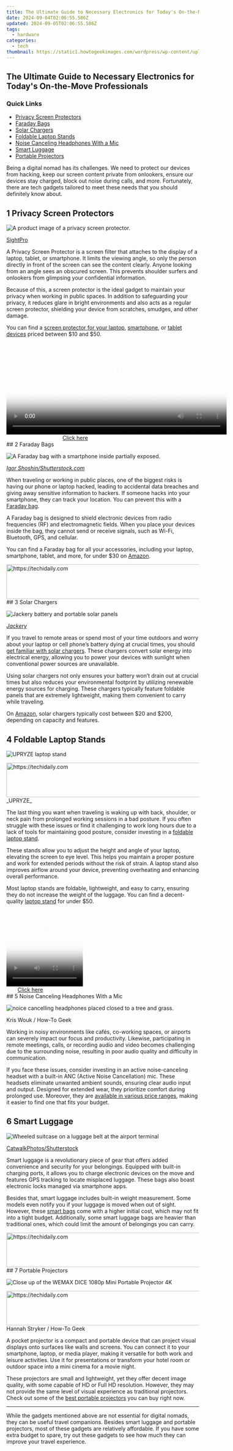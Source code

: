 ```yaml
---
title: The Ultimate Guide to Necessary Electronics for Today's On-the-Move Professionals
date: 2024-09-04T02:06:55.586Z
updated: 2024-09-05T02:06:55.586Z
tags:
  - hardware
categories:
  - tech
thumbnail: https://static1.howtogeekimages.com/wordpress/wp-content/uploads/2024/06/some-gadgets-on-a-green-background.jpg
---
```


## The Ultimate Guide to Necessary Electronics for Today's On-the-Move Professionals

### Quick Links

* [Privacy Screen Protectors](https://android-frp.techidaily.com/how-to-bypass-google-frp-lock-from-oppo-a78-devices-by-drfone-android/)
* [Faraday Bags](https://extra-lessons.techidaily.com/updated-chorus-to-beginnings-10-musical-journeys-for-podcast-intros/)
* [Solar Chargers](https://youtube-clips.techidaily.com/15-youtube-financial-experts-you-can-trust-for-2024/)
* [Foldable Laptop Stands](https://extra-lessons.techidaily.com/updated-best-academy-for-storytellers-top-8-recommendations/)
* [Noise Canceling Headphones With a Mic](https://ai-driven-video-production.techidaily.com/new-final-cut-pro-x-image-editing-cropping-made-easy/)
* [Smart Luggage](https://extra-lessons.techidaily.com/bringing-virtuality-closer-a-tale-of-two-cardboards-and-gear-vrs/)
* [Portable Projectors](https://extra-support.techidaily.com/updated-pro-3-camera-insight-mastering-video-on-the-go-with-ion/)

 Being a digital nomad has its challenges. We need to protect our devices from hacking, keep our screen content private from onlookers, ensure our devices stay charged, block out noise during calls, and more. Fortunately, there are tech gadgets tailored to meet these needs that you should definitely know about.

## 1  Privacy Screen Protectors 

![A product image of a privacy screen protector.](https://static1.howtogeekimages.com/wordpress/wp-content/uploads/2024/06/a-product-image-of-a-privacy-screen-protector.png) 

[SightPro](https://www.sightpro.com/products/sightpro-14-1-inch-4-3-privacy-screen-filter-for-laptops)

 A Privacy Screen Protector is a screen filter that attaches to the display of a laptop, tablet, or smartphone. It limits the viewing angle, so only the person directly in front of the screen can see the content clearly. Anyone looking from an angle sees an obscured screen. This prevents shoulder surfers and onlookers from glimpsing your confidential information.

 Because of this, a screen protector is the ideal gadget to maintain your privacy when working in public spaces. In addition to safeguarding your privacy, it reduces glare in bright environments and also acts as a regular screen protector, shielding your device from scratches, smudges, and other damage.

 You can find a [screen protector for your laptop,](https://www.amazon.com/SightPro-14-Inch-Anti-Glare-Protector/dp/B07LCXKFGV?tag=hotoge-20&ascsubtag=UUhtgUeUpU2003751&asc%5Frefurl=https%3A%2F%2Fwww.howtogeek.com%2Fgadgets-every-digital-nomad-should-know-about%2F&asc%5Fcampaign=Evergreen) [smartphone](https://www.amazon.com/UltraGlass-14-Pro-Max-Protector/dp/B0CTCB7K3P?tag=hotoge-20&ascsubtag=UUhtgUeUpU2003751&asc%5Frefurl=https%3A%2F%2Fwww.howtogeek.com%2Fgadgets-every-digital-nomad-should-know-about%2F&asc%5Fcampaign=Evergreen), or [tablet devices](https://www.amazon.com/ProCase-Privacy-Protector-Anti-Spy-Tempered/dp/B09H6S5LDG?tag=hotoge-20&ascsubtag=UUhtgUeUpU2003751&asc%5Frefurl=https%3A%2F%2Fwww.howtogeek.com%2Fgadgets-every-digital-nomad-should-know-about%2F&asc%5Fcampaign=Evergreen) priced between $10 and $50.

<!-- affiliate ads begin -->
<span id="1983545">
					<video width="576" height="240" style="cursor:pointer"
           poster="//a.impactradius-go.com/display-clicktoplayimage/1983545.png"
           onclick="if(!this.playClicked){this.play();this.setAttribute('controls',true);this.playClicked=true;}">
	   <source src="//a.impactradius-go.com/display-ad/22993-1983545">
	   <img src="//a.impactradius-go.com/display-clicktoplayimage/1983545.png" style="border: none; height: 100%; width: 100%; object-fit: contain">
	</video>
	<div style="width:360px;text-align:center"><a href="javascript:window.open(decodeURIComponent('https%3A%2F%2Fhomestyler.sjv.io%2Fc%2F5597632%2F1983545%2F22993'), '_blank');void(0);">Click here</a></div>
</span>
<img height="0" width="0" src="https://imp.pxf.io/i/5597632/1983545/22993" style="position:absolute;visibility:hidden;" border="0" />
<!-- affiliate ads end -->
## 2  Faraday Bags 

![A Faraday bag with a smartphone inside partially exposed.](https://static1.howtogeekimages.com/wordpress/wp-content/uploads/2022/03/faraday-bag-phone.jpg) 

_[Igor Shoshin/Shutterstock.com](https://www.shutterstock.com/image-photo/phone-case-signal-blocking-faraday-bag-1910777167)_

 When traveling or working in public places, one of the biggest risks is having our phone or laptop hacked, leading to accidental data breaches and giving away sensitive information to hackers. If someone hacks into your smartphone, they can track your location. You can prevent this with a [Faraday bag](https://extra-approaches.techidaily.com/snapshot-stability-mastering-motion-for-2024/).

 A Faraday bag is designed to shield electronic devices from radio frequencies (RF) and electromagnetic fields. When you place your devices inside the bag, they cannot send or receive signals, such as Wi-Fi, Bluetooth, GPS, and cellular.

 You can find a Faraday bag for all your accessories, including your laptop, smartphone, tablet, and more, for under $30 on [Amazon](https://www.amazon.com/Hodufy-Protector-Waterproof-Fireproof-Electronics/dp/B0CNYYMFNM?tag=hotoge-20&ascsubtag=UUhtgUeUpU2003751&asc%5Frefurl=https%3A%2F%2Fwww.howtogeek.com%2Fgadgets-every-digital-nomad-should-know-about%2F&asc%5Fcampaign=Evergreen).

<!-- affiliate ads begin -->
<a href="https://appsumo.8odi.net/c/5597632/2043594/7443" target="_top" id="2043594">
  <img src="//a.impactradius-go.com/display-ad/7443-2043594" border="0" alt="https://techidaily.com" width="728" height="90"/>
</a>
<img height="0" width="0" src="https://appsumo.8odi.net/i/5597632/2043594/7443" style="position:absolute;visibility:hidden;" border="0" />
<!-- affiliate ads end -->
## 3  Solar Chargers 

![Jackery battery and portable solar panels](https://static1.howtogeekimages.com/wordpress/wp-content/uploads/2022/08/a215322b.jpg) 

_[Jackery](https://www.jackery.com/products/solarsaga-100w-solar-panel)_

 If you travel to remote areas or spend most of your time outdoors and worry about your laptop or cell phone’s battery dying at crucial times, you should [get familiar with solar chargers](https://some-knowledge.techidaily.com/2024-approved-innovative-approaches-for-mosaic-photography/). These chargers convert solar energy into electrical energy, allowing you to power your devices with sunlight when conventional power sources are unavailable.

 Using solar chargers not only ensures your battery won’t drain out at crucial times but also reduces your environmental footprint by utilizing renewable energy sources for charging. These chargers typically feature foldable panels that are extremely lightweight, making them convenient to carry while traveling.

 On [Amazon](https://www.amazon.com/FlexSolar-Portable-Waterproof-Foldable-Compatible/dp/B09H6GGK55?tag=hotoge-20&ascsubtag=UUhtgUeUpU2003751&asc%5Frefurl=https%3A%2F%2Fwww.howtogeek.com%2Fgadgets-every-digital-nomad-should-know-about%2F&asc%5Fcampaign=Evergreen), solar chargers typically cost between $20 and $200, depending on capacity and features.

## 4  Foldable Laptop Stands 

![UPRYZE laptop stand](https://static1.howtogeekimages.com/wordpress/wp-content/uploads/2022/09/upryze_stand.jpg) 

<!-- affiliate ads begin -->
<a href="https://appsumo.8odi.net/c/5597632/2100530/7443" target="_top" id="2100530">
  <img src="//a.impactradius-go.com/display-ad/7443-2100530" border="0" alt="https://techidaily.com" width="728" height="90"/>
</a>
<img height="0" width="0" src="https://appsumo.8odi.net/i/5597632/2100530/7443" style="position:absolute;visibility:hidden;" border="0" />
<!-- affiliate ads end -->
_UPRYZE_

 The last thing you want when traveling is waking up with back, shoulder, or neck pain from prolonged working sessions in a bad posture. If you often struggle with these issues or find it challenging to work long hours due to a lack of tools for maintaining good posture, consider investing in a [foldable laptop stand](https://screen-activity-recording.techidaily.com/bandicam-or-camtasia-best-recording-and-editing-software-for-2024/).

 These stands allow you to adjust the height and angle of your laptop, elevating the screen to eye level. This helps you maintain a proper posture and work for extended periods without the risk of strain. A laptop stand also improves airflow around your device, preventing overheating and enhancing overall performance.

 Most laptop stands are foldable, lightweight, and easy to carry, ensuring they do not increase the weight of the luggage. You can find a decent-quality [laptop stand](https://www.amazon.com/Ergonomic-Adjustable-computer-Portable-MacBook/dp/B08G3YGDJ1?tag=hotoge-20&ascsubtag=UUhtgUeUpU2003751&asc%5Frefurl=https%3A%2F%2Fwww.howtogeek.com%2Fgadgets-every-digital-nomad-should-know-about%2F&asc%5Fcampaign=Evergreen) for under $50.

<!-- affiliate ads begin -->
<span id="1304648">
					<video width="200" height="200" style="cursor:pointer"
           poster="//a.impactradius-go.com/display-clicktoplayimage/1304648.png"
           onclick="if(!this.playClicked){this.play();this.setAttribute('controls',true);this.playClicked=true;}">
	   <source src="//a.impactradius-go.com/display-ad/15852-1304648">
	   <img src="//a.impactradius-go.com/display-clicktoplayimage/1304648.png" style="border: none; height: 100%; width: 100%; object-fit: contain">
	</video>
	<div style="width:125px;text-align:center"><a href="javascript:window.open(decodeURIComponent('https%3A%2F%2Fthefitville.pxf.io%2Fc%2F5597632%2F1304648%2F15852'), '_blank');void(0);">Click here</a></div>
</span>
<img height="0" width="0" src="https://imp.pxf.io/i/5597632/1304648/15852" style="position:absolute;visibility:hidden;" border="0" />
<!-- affiliate ads end -->
## 5  Noise Canceling Headphones With a Mic 

![noice cancelling headphones placed closed to a tree and grass.](https://static1.howtogeekimages.com/wordpress/wp-content/uploads/2023/04/52517324205_343b5e837d_o.jpg) 

Kris Wouk / How-To Geek

 Working in noisy environments like cafés, co-working spaces, or airports can severely impact our focus and productivity. Likewise, participating in remote meetings, calls, or recording audio and video becomes challenging due to the surrounding noise, resulting in poor audio quality and difficulty in communication.

 If you face these issues, consider investing in an active noise-canceling headset with a built-in ANC (Active Noise Cancellation) mic. These headsets eliminate unwanted ambient sounds, ensuring clear audio input and output. Designed for extended wear, they prioritize comfort during prolonged use. Moreover, they are [available in various price ranges](https://unlock-android.techidaily.com/in-2024-how-to-reset-a-itel-a60-phone-that-is-locked-by-drfone-android/), making it easier to find one that fits your budget.

## 6  Smart Luggage 

![Wheeled suitcase on a luggage belt at the airport terminal](https://static1.howtogeekimages.com/wordpress/wp-content/uploads/2019/02/luggage.jpg) 

[CatwalkPhotos/Shutterstock](https://www.shutterstock.com/image-photo/wheeled-suitcase-on-luggage-belt-airport-617697416)

 Smart luggage is a revolutionary piece of gear that offers added convenience and security for your belongings. Equipped with built-in charging ports, it allows you to charge electronic devices on the move and features GPS tracking to locate misplaced luggage. These bags also boast electronic locks managed via smartphone apps.

 Besides that, smart luggage includes built-in weight measurement. Some models even notify you if your luggage is moved when out of sight. However, these [smart bags](https://www.amazon.com/TPRC-Luggage-Durable-Constructed-Millions/dp/B0762VC1XB?tag=hotoge-20&ascsubtag=UUhtgUeUpU2003751&asc%5Frefurl=https%3A%2F%2Fwww.howtogeek.com%2Fgadgets-every-digital-nomad-should-know-about%2F&asc%5Fcampaign=Evergreen) come with a higher initial cost, which may not fit into a tight budget. Additionally, some smart luggage bags are heavier than traditional ones, which could limit the amount of belongings you can carry.

<!-- affiliate ads begin -->
<a href="https://aligracehair.sjv.io/c/5597632/1997635/19272" target="_top" id="1997635">
  <img src="//a.impactradius-go.com/display-ad/19272-1997635" border="0" alt="https://techidaily.com" width="728" height="90"/>
</a>
<img height="0" width="0" src="https://aligracehair.sjv.io/i/5597632/1997635/19272" style="position:absolute;visibility:hidden;" border="0" />
<!-- affiliate ads end -->
## 7  Portable Projectors 

![Close up of the WEMAX DICE 1080p Mini Portable Projector 4K](https://static1.howtogeekimages.com/wordpress/wp-content/uploads/2023/04/52708705031_dd8a54f53f_o.jpg) 

<!-- affiliate ads begin -->
<a href="https://appsumo.8odi.net/c/5597632/2130875/7443" target="_top" id="2130875">
  <img src="//a.impactradius-go.com/display-ad/7443-2130875" border="0" alt="https://techidaily.com" width="728" height="90"/>
</a>
<img height="0" width="0" src="https://appsumo.8odi.net/i/5597632/2130875/7443" style="position:absolute;visibility:hidden;" border="0" />
<!-- affiliate ads end -->
Hannah Stryker / How-To Geek

 A pocket projector is a compact and portable device that can project visual displays onto surfaces like walls and screens. You can connect it to your smartphone, laptop, or media player, making it versatile for both work and leisure activities. Use it for presentations or transform your hotel room or outdoor space into a mini cinema for a movie night.

 These projectors are small and lightweight, yet they offer decent image quality, with some capable of HD or Full HD resolution. However, they may not provide the same level of visual experience as traditional projectors. Check out some of the [best portable projectors](https://twitter-videos.techidaily.com/new-a-tweet-to-snap-showcase-video-posting-techniques-for-2024/) you can buy right now.

---

 While the gadgets mentioned above are not essential for digital nomads, they can be useful travel companions. Besides smart luggage and portable projectors, most of these gadgets are relatively affordable. If you have some extra budget to spare, try out these gadgets to see how much they can improve your travel experience.

<ins class="adsbygoogle"
     style="display:block"
     data-ad-format="autorelaxed"
     data-ad-client="ca-pub-7571918770474297"
     data-ad-slot="1223367746"></ins>



<ins class="adsbygoogle"
     style="display:block"
     data-ad-client="ca-pub-7571918770474297"
     data-ad-slot="8358498916"
     data-ad-format="auto"
     data-full-width-responsive="true"></ins>


